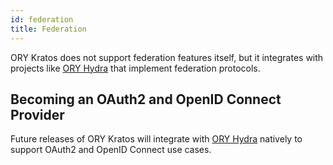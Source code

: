 ```yaml
---
id: federation
title: Federation
---
```


ORY Kratos does not support federation features itself, but it integrates with
projects like [ORY Hydra](https://www.ory.sh/hydra) that implement federation
protocols.

## Becoming an OAuth2 and OpenID Connect Provider

Future releases of ORY Kratos will integrate with
[ORY Hydra](https://www.ory.sh/hydra) natively to support OAuth2 and OpenID
Connect use cases.
